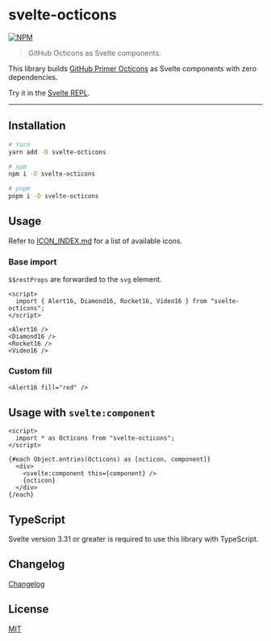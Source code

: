 # svelte-octicons

[![NPM][npm]][npm-url]

> GitHub Octicons as Svelte components.

<!-- REPO_URL -->

This library builds [GitHub Primer Octicons](https://primer.style/octicons/) as Svelte components with zero dependencies.

Try it in the [Svelte REPL](https://svelte.dev/repl/dce762f9a93c4e56b3ddde749cb1945f).

---

<!-- TOC -->

## Installation

```sh
# Yarn
yarn add -D svelte-octicons

# npm
npm i -D svelte-octicons

# pnpm
pnpm i -D svelte-octicons
```

## Usage

Refer to [ICON_INDEX.md](./ICON_INDEX.md) for a list of available icons.

### Base import

`$$restProps` are forwarded to the `svg` element.

```svelte
<script>
  import { Alert16, Diamond16, Rocket16, Video16 } from "svelte-octicons";
</script>

<Alert16 />
<Diamond16 />
<Rocket16 />
<Video16 />
```

### Custom fill

```svelte
<Alert16 fill="red" />
```

## Usage with `svelte:component`

```svelte
<script>
  import * as Octicons from "svelte-octicons";
</script>

{#each Object.entries(Octicons) as [octicon, component]}
  <div>
    <svelte:component this={component} />
    {octicon}
  </div>
{/each}
```

## TypeScript

Svelte version 3.31 or greater is required to use this library with TypeScript.

## Changelog

[Changelog](./CHANGELOG.md)

## License

[MIT](LICENSE)

[npm]: https://img.shields.io/npm/v/svelte-octicons.svg?color=%23ff3e00&style=for-the-badge
[npm-url]: https://npmjs.com/package/svelte-octicons
